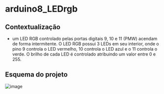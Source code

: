 # arduino8_LEDrgb

## Contextualização

- um LED RGB controlado pelas portas digitais 9, 10 e 11 (PMW) acendam de forma intermitente. O LED RGB possui 3 LEDs em seu interior, onde o pino 9 controla o LED vermelho, 10 controla o LED azul e o 11 controla o verde. O brilho de cada LED é controlado atribuindo um valor entre 0 e 255.<br>

## Esquema do projeto
![image](https://user-images.githubusercontent.com/130802556/235803436-9ebd34da-c57a-44ef-91ab-2342b9b33877.png)
